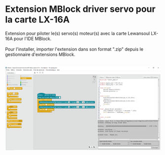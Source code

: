 # Extension MBlock driver servo pour la carte LX-16A
Extension pour piloter le(s) servo(s) moteur(s) avec la carte Lewansoul LX-16A pour l'IDE MBlock.
<br /><br />
Pour l'installer, importer l'extension dans son format ".zip" depuis le gestionnaire d'extensions MBlock.
<br /><br />

<p align="center">
<img src="Mblock_example.PNG">
</p>
